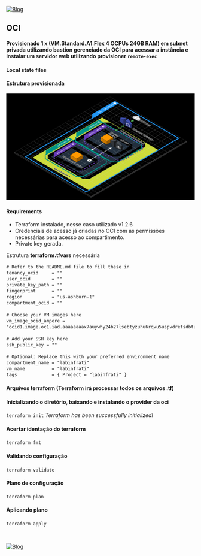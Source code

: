[![Blog](https://img.shields.io/website?down_color=blue&down_message=infrati.dev&label=Blog&logo=ghost&logoColor=green&style=for-the-badge&up_color=blue&up_message=infrati.dev&url=https%3A%2F%2Finfrati.dev)](https://infrati.dev)

## OCI

#### Provisionado 1 x (VM.Standard.A1.Flex 4 OCPUs 24GB RAM) em subnet privada utilizando bastion gerenciado da OCI para acessar a instância e instalar um servidor web utilizando provisioner `remote-exec`

#### Local state files

#### Estrutura provisionada

![Estrutura](../images/03-1xStdA1Flex-CloudInit-Bastion.png)

#### Requirements

* Terraform instalado, nesse caso utilizado v1.2.6
* Credenciais de acesso já criadas no OCI com as permissões necessárias para acesso ao compartimento.
* Private key gerada.

Estrutura **terraform.tfvars** necessária

```
# Refer to the README.md file to fill these in
tenancy_ocid     = ""
user_ocid        = ""
private_key_path = ""
fingerprint      = ""
region           = "us-ashburn-1"
compartment_ocid = ""

# Choose your VM images here
vm_image_ocid_ampere = "ocid1.image.oc1.iad.aaaaaaaax7auywhy24b27lsebtyzuhu6rqvu5uspvdretsdbtuovoely4iha"

# Add your SSH key here
ssh_public_key = ""

# Optional: Replace this with your preferred environment name
compartment_name = "labinfrati"
vm_name          = "labinfrati"
tags             = { Project = "labinfrati" }
```

#### Arquivos terraform (Terraform irá processar todos os arquivos .tf)

#### Inicializando o diretório, baixando e instalando o provider da oci
`terraform init`
*Terraform has been successfully initialized!*

#### Acertar identação do terraform
`terraform fmt`

#### Validando configuração
`terraform validate`

#### Plano de configuração
`terraform plan`

#### Aplicando plano
`terraform apply`

<br>

[![Blog](https://img.shields.io/website?down_color=blue&down_message=infrati.dev&label=Blog&logo=ghost&logoColor=green&style=for-the-badge&up_color=blue&up_message=infrati.dev&url=https%3A%2F%2Finfrati.dev)](https://infrati.dev)


